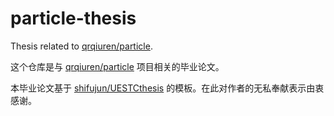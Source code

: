 # particle-thesis

Thesis related to [qrqiuren/particle](https://github.com/qrqiuren/particle).

这个仓库是与 [qrqiuren/particle](https://github.com/qrqiuren/particle) 项目相关的毕业论文。

本毕业论文基于 [shifujun/UESTCthesis](https://github.com/shifujun/UESTCthesis) 的模板。在此对作者的无私奉献表示由衷感谢。
